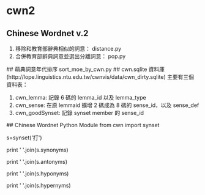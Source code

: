 # cwn2
## Chinese Wordnet v.2
<ol>
<li>移除和教育部辭典相似的詞意：  
distance.py
<li>合併教育部辭典詞意並選出分離詞意：  
pop.py
</ol>
## 萌典詞意年代排序
sort_moe_by_cwn.py
## cwn.sqlite 資料庫 (http://lope.linguistics.ntu.edu.tw/cwnvis/data/cwn_dirty.sqlite) 主要有三個資料表：
<ol>
<li>cwn_lemma: 記錄 6 碼的 lemma_id 以及 lemma_type
<li>cwn_sense: 在原 lemmaid 擴增 2 碼成為 8 碼的 sense_id，以及 sense_def
<li>cwn_goodSynset: 記錄 synset member 的 sense_id
</ol>
## Chinese Wordnet Python Module
from cwn import synset

s=synset('打')

print ' '.join(s.synonyms)

print ' '.join(s.antonyms)

print ' '.join(s.hyponyms)

print ' '.join(s.hypernyms)

